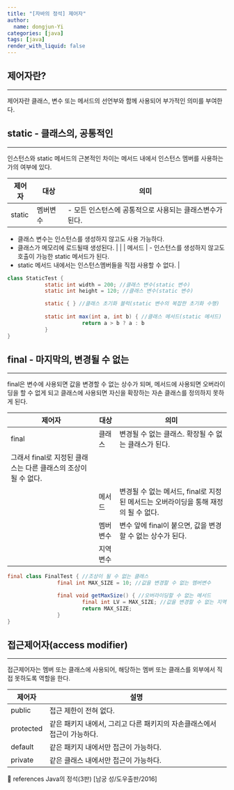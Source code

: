 ```yaml
---
title: "[자바의 정석] 제어자"
author:
  name: dongjun-Yi
categories: [java]
tags: [java]
render_with_liquid: false
---
```

## 제어자란?

---

제어자란 클래스, 변수 또는 메서드의 선언부와 함께 사용되어 부가적인 의미를 부여한다.

## static - 클래스의, 공통적인

---

인스턴스와 static 메서드의 근본적인 차이는 메서드 내에서 인스턴스 멤버를 사용하는가의 여부에 있다.

| 제어자 | 대상 | 의미 |
| --- | --- | --- |
| static | 멤버변수 | - 모든 인스턴스에 공통적으로 사용되는 클래스변수가 된다.
- 클래스 변수는 인스턴스를 생성하지 않고도 사용 가능하다.
- 클래스가 메모리에 로드될때 생성된다. |
|  | 메서드 | - 인스턴스를 생성하지 않고도 호출이 가능한 static 메서드가 된다.
- static 메서드 내에서는 인스턴스멤버들을 직접 사용할 수 없다. |

```java
class StaticTest {
			static int width = 200; //클래스 변수(static 변수)
			static int height = 120; //클래스 변수(static 변수)

			static { } //클래스 초기화 블럭(static 변수의 복잡한 초기화 수행)
			
			static int max(int a, int b) { //클래스 메서드(static 메서드)
						return a > b ? a : b
			}
} 
```

## final - 마지막의, 변경될 수 없는

---

final은 변수에 사용되면 값을 변경할 수 없는 상수가 되며, 메서드에 사용되면 오버라이딩을 할 수 없게 되고 클래스에 사용되면 자신을 확장하는 자손 클래스를 정의하지 못하게 된다.

| 제어자 | 대상 | 의미 |
| --- | --- | --- |
| final | 클래스 | 변경될 수 없는 클래스. 확장될 수 없는 클래스가 된다.
그래서 final로 지정된 클래스는 다른 클래스의 조상이 될 수 없다. |
|  | 메서드 | 변경될 수 없는 메서드, final로 지정된 메서드는 오버라이딩을 통해 재정의 될 수 없다. |
|  | 멤버변수 | 변수 앞에 final이 붙으면, 값을 변경할 수 없는 상수가 된다. |
|  | 지역변수 |  |

```java
final class FinalTest { //조상이 될 수 없는 클래스
				final int MAX_SIZE = 10; //값을 변경할 수 없는 멤버변수

				final void getMaxSize() { //오버라이딩할 수 없는 메서드
						final int LV = MAX_SIZE; //값을 변경할 수 없는 지역변수
						return MAX_SIZE;
				}
}
```

## 접근제어자(access modifier)

---

접근제어자는 멤버 또는 클래스에 사용되어, 해당하는 멤버 또는 클래스를 외부에서 직접 못하도록 역할을 한다.

| 제어자 | 설명 |
| --- | --- |
| public | 접근 제한이 전혀 없다. |
| protected | 같은 패키지 내에서, 그리고 다른 패키지의 자손클래스에서 접근이 가능하다. |
| default | 같은 패키지 내에서만 접근이 가능하다. |
| private | 같은 클래스 내에서만 접근이 가능하다. |

<aside>
📖 references Java의 정석(3판) [남궁 성/도우출판/2016]

</aside>